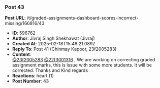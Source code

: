 ### Post 43
**Post URL**: /t/graded-assignments-dashboard-scores-incorrect-missing/166816/43
- **ID**: 596762
- **Author**: Jivraj Singh Shekhawat (Jivraj)
- **Created At**: 2025-02-18T15:48:21.089Z
- **Reply To**: Post 41 (Chinmay Kapoor, 23f2005283)
- **Content**:  
  <a class="mention" href="/u/23f2005283">@23f2005283</a> <a class="mention" href="/u/22f3001316">@22f3001316</a> ,
We are working on correcting graded assignment marks, this is issue with some more students. It will be corrected.
Thanks and Kind regards
- **Reactions**: heart (1)
- **Post Number**: 43

